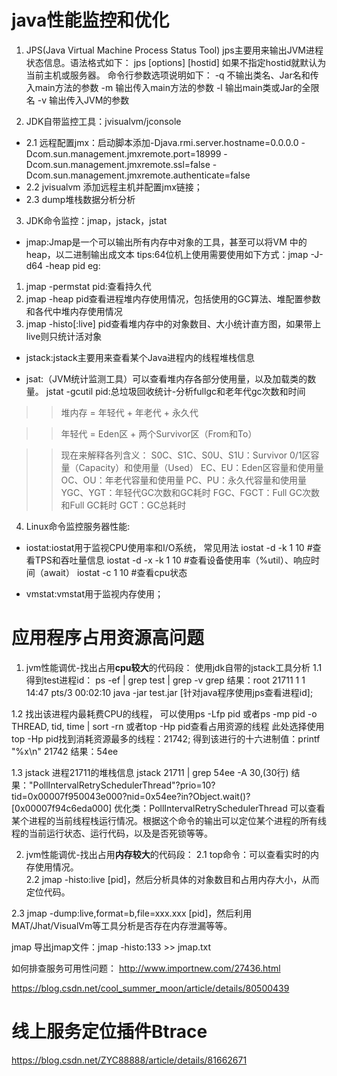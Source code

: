 # java性能监控和优化
1. JPS(Java Virtual Machine Process Status Tool)
jps主要用来输出JVM进程状态信息。语法格式如下：
jps [options] [hostid]
如果不指定hostid就默认为当前主机或服务器。
命令行参数选项说明如下：
    -q 不输出类名、Jar名和传入main方法的参数
    -m 输出传入main方法的参数
    -l 输出main类或Jar的全限名
    -v 输出传入JVM的参数

2. JDK自带监控工具：jvisualvm/jconsole 
* 2.1 远程配置jmx：启动脚本添加-Djava.rmi.server.hostname=0.0.0.0 
-Dcom.sun.management.jmxremote.port=18999 -Dcom.sun.management.jmxremote.ssl=false
-Dcom.sun.management.jmxremote.authenticate=false
* 2.2 jvisualvm 添加远程主机并配置jmx链接；
* 2.3 dump堆栈数据分析分析

3. JDK命令监控：jmap，jstack，jstat
* jmap:Jmap是一个可以输出所有内存中对象的工具，甚至可以将VM 中的heap，以二进制输出成文本
tips:64位机上使用需要使用如下方式：jmap -J-d64 -heap pid
eg:
1. jmap -permstat pid:查看持久代
2. jmap -heap pid查看进程堆内存使用情况，包括使用的GC算法、堆配置参数和各代中堆内存使用情况
3. jmap -histo[:live] pid查看堆内存中的对象数目、大小统计直方图，如果带上live则只统计活对象

* jstack:jstack主要用来查看某个Java进程内的线程堆栈信息

* jsat:（JVM统计监测工具）可以查看堆内存各部分使用量，以及加载类的数量。
jstat -gcutil pid:总垃圾回收统计-分析fullgc和老年代gc次数和时间

>> 堆内存 = 年轻代 + 年老代 + 永久代

>> 年轻代 = Eden区 + 两个Survivor区（From和To）

>> 现在来解释各列含义：
S0C、S1C、S0U、S1U：Survivor 0/1区容量（Capacity）和使用量（Used）
EC、EU：Eden区容量和使用量
OC、OU：年老代容量和使用量
PC、PU：永久代容量和使用量
YGC、YGT：年轻代GC次数和GC耗时
FGC、FGCT：Full GC次数和Full GC耗时
GCT：GC总耗时

4. Linux命令监控服务器性能:
* iostat:iostat用于监视CPU使用率和I/O系统，
常见用法
iostat -d -k 1 10        #查看TPS和吞吐量信息
iostat -d -x -k 1 10      #查看设备使用率（%util）、响应时间（await）
iostat -c 1 10            #查看cpu状态

* vmstat:vmstat用于监视内存使用；


# 应用程序占用资源高问题
1. jvm性能调优-找出占用**cpu较大**的代码段：
使用jdk自带的jstack工具分析
1.1 得到test进程id：
ps -ef | grep test | grep -v grep
结果：root    21711     1  1 14:47 pts/3    00:02:10 java -jar test.jar
[针对java程序使用jps查看进程id];

1.2 找出该进程内最耗费CPU的线程，
可以使用ps -Lfp pid
或者ps -mp pid -o THREAD, tid, time | sort -rn
或者top -Hp pid查看占用资源的线程
此处选择使用 top -Hp pid找到消耗资源最多的线程：21742;
 得到该进行的十六进制值：printf "%x\n" 21742   结果：54ee

1.3 jstack
进程21711的堆栈信息 jstack 21711 | grep 54ee -A 30,(30行)
结果："PollIntervalRetrySchedulerThread"?prio=10?tid=0x00007f950043e000?nid=0x54ee?in?Object.wait()?[0x00007f94c6eda000]
优化类：PollIntervalRetrySchedulerThread
可以查看某个进程的当前线程栈运行情况。根据这个命令的输出可以定位某个进程的所有线程的当前运行状态、运行代码，以及是否死锁等等。


2. jvm性能调优-找出占用**内存较大**的代码段：
 2.1  top命令：可以查看实时的内存使用情况。  
 2.2 jmap -histo:live [pid]，然后分析具体的对象数目和占用内存大小，从而定位代码。

 2.3 jmap -dump:live,format=b,file=xxx.xxx [pid]，然后利用MAT/Jhat/VisualVm等工具分析是否存在内存泄漏等等。

jmap
导出jmap文件：jmap -histo:133 >> jmap.txt


如何排查服务可用性问题：
http://www.importnew.com/27436.html

https://blog.csdn.net/cool_summer_moon/article/details/80500439

# 线上服务定位插件Btrace
https://blog.csdn.net/ZYC88888/article/details/81662671